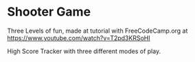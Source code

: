 # Shooter Game

Three Levels of fun, made at tutorial with FreeCodeCamp.org at https://www.youtube.com/watch?v=T2pd3KRSoHI

High Score Tracker with three different modes of play.  
